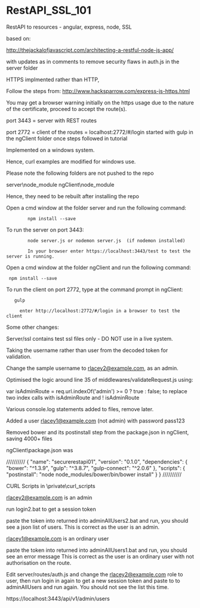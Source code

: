 # RestAPI_SSL_101

RestAPI to resources - angular, express, node, SSL

based on: 

http://thejackalofjavascript.com/architecting-a-restful-node-js-app/

with updates as in comments to remove security flaws in auth.js in the server folder

HTTPS implmented rather than HTTP, 

Follow the steps from:
http://www.hacksparrow.com/express-js-https.html

You may get a browser warning initially on the https usage due to the nature of the certificate, proceed to accept the route(s).


port 3443  = server with REST routes

port 2772   = client of the routes = localhost:2772/#/login
started with gulp in the ngClient folder once steps followed in tutorial


Implemented on a windows system.

Hence, curl examples are modified for windows use.


Please note the following folders are not pushed to the repo  

server\node_module
ngClient\node_module

Hence, they need to be rebuilt after installing the repo

Open a cmd window at the folder server and run the following command:

			npm install --save  
		 
		 
To run the server on port 3443: 

			node server.js or nodemon server.js  (if nodemon installed)
			
			In your browser enter https://localhost:3443/test to test the server is running.
			


Open a cmd window at the folder ngClient and run the following command:

     npm install --save  
		 
To run the client on port 2772, type at the command prompt in ngClient:

	   gulp

		 enter http://localhost:2772/#/login in a browser to test the client
		 
		 
		 
 



 
Some other changes:

Server/ssl contains test ssl files only - DO NOT use in a live system.

Taking the username rather than user from the decoded token for validation.

Change the sample username to rlacey2@example.com, as an admin.

Optimised the logic around line 35 of middlewares/validateRequest.js using:

var isAdminRoute = req.url.indexOf('admin') >= 0 ? true : false; to replace two index calls with isAdminRoute and ! isAdminRoute


Various console.log statements added to files, remove later.

Added a user rlacey1@example.com (not admin) with password pass123

 
Removed bower and its postinstall step from the package.json in ngClient, saving 4000+ files

ngClient\package.json was

//////////
{
  "name": "securerestapi01",
  "version": "0.1.0",
  "dependencies": {
    "bower": "^1.3.9",
    "gulp": "^3.8.7",
    "gulp-connect": "^2.0.6"
  },
  "scripts": {
    "postinstall": "node node_modules/bower/bin/bower install"
  }
}
//////////



CURL Scripts in  \private\curl_scripts

rlacey2@example.com is an admin

run login2.bat to get a session token

paste the token into returned into adminAllUsers2.bat and run, you should see a json list of users.
This is correct as the user is an admin.


rlacey1@example.com is an ordinary user

paste the token into returned into adminAllUsers1.bat and run, you should see an error message
This is correct as the user is an ordinary user with not authorisation on the route.


Edit server/routes/auth.js and change the rlacey2@example.com role to user, 
then run login in again to get a new session token and paste to to adminAllUsers and run again.
You should not see the list this time.

https://localhost:3443/api/v1/admin/users





 
 
 
 
 
 
   





